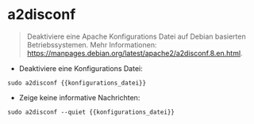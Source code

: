 # a2disconf

> Deaktiviere eine Apache Konfigurations Datei auf Debian basierten Betriebssystemen.
> Mehr Informationen: <https://manpages.debian.org/latest/apache2/a2disconf.8.en.html>.

- Deaktiviere eine Konfigurations Datei:

`sudo a2disconf {{konfigurations_datei}}`

- Zeige keine informative Nachrichten:

`sudo a2disconf --quiet {{konfigurations_datei}}`
